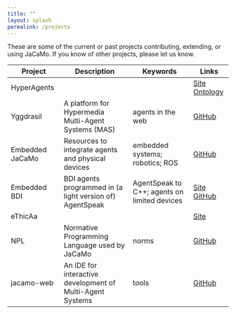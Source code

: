 ```yaml
---
title: ""
layout: splash
permalink: /projects
---
```


These are some of the current or past projects contributing, extending, or using JaCaMo. If you know of other projects, please let us know.

| Project | Description | Keywords | Links |
| -------- | ------- |------- |------- |
| HyperAgents |  |  | [Site](https://project.hyperagents.org) [Ontology](https://ci.mines-stetienne.fr/hmas/core)
| Yggdrasil | A platform for Hypermedia Multi-Agent Systems (MAS)  | agents in the web | [GitHub](https://github.com/Interactions-HSG/yggdrasil)
| Embedded JaCaMo | Resources to integrate agents and physical devices | embedded systems; robotics; ROS | [GitHub](https://github.com/embedded-mas/embedded-mas)
| Embedded BDI | BDI agents programmed in (a light version of) AgentSpeak  | AgentSpeak to C++; agents on limited devices | [Site](https://embedded-bdi.github.io/) [GitHub](https://github.com/Embedded-BDI/embedded-bdi)
| eThicAa |  |  | [Site](http://ethicaa.org)
| NPL | Normative Programming Language used by JaCaMo | norms | [GitHub](https://github.com/moise-lang/npl)
| jacamo-web | An IDE for interactive development of Multi-Agent Systems | tools | [GitHub](https://github.com/jacamo-lang/jacamo-web)

